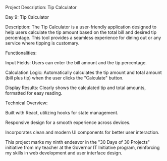 Project Description: Tip Calculator

Day 9: Tip Calculator

Description:
The Tip Calculator is a user-friendly application designed to help users calculate the tip amount based on the total bill and desired tip percentage. This tool provides a seamless experience for dining out or any service where tipping is customary.

Functionalities:

Input Fields: Users can enter the bill amount and the tip percentage.

Calculation Logic: Automatically calculates the tip amount and total amount (bill plus tip) when the user clicks the "Calculate" button.

Display Results: Clearly shows the calculated tip and total amounts, formatted for easy reading.

Technical Overview:

Built with React, utilizing hooks for state management.

Responsive design for a smooth experience across devices.

Incorporates clean and modern UI components for better user interaction.

This project marks my ninth endeavor in the "30 Days of 30 Projects" initiative from my teacher at the Governor IT Initiative program, reinforcing my skills in web development and user interface design.
